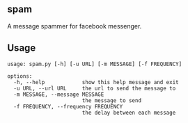 ## spam
A message spammer for facebook messenger.

## Usage
```
usage: spam.py [-h] [-u URL] [-m MESSAGE] [-f FREQUENCY]

options:
  -h, --help            show this help message and exit
  -u URL, --url URL     the url to send the message to
  -m MESSAGE, --message MESSAGE
                        the message to send
  -f FREQUENCY, --frequency FREQUENCY
                        the delay between each message
```